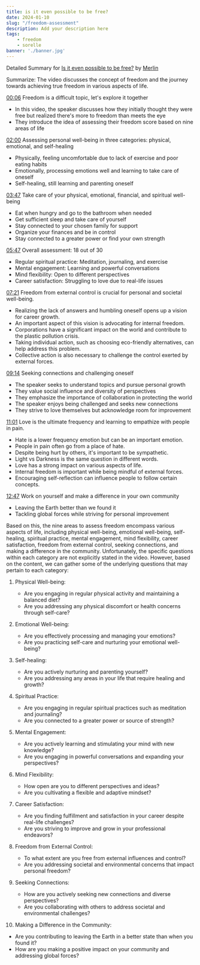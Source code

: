 ```yaml
---
title: is it even possible to be free?
date: 2024-01-10
slug: "/freedom-assessment"
description: Add your description here
tags:
    - freedom
    - sorelle
banner: './banner.jpg'
---
```


Detailed Summary for [Is it even possible to be free?](https://www.youtube.com/watch?v=SlU8h8Hdz_c) by [Merlin](https://merlin.foyer.work/)

Summarize: The video discusses the concept of freedom and the journey towards achieving true freedom in various aspects of life. 

[00:06](https://www.youtube.com/watch?v=SlU8h8Hdz_c&t=6) Freedom is a difficult topic, let's explore it together
- In this video, the speaker discusses how they initially thought they were free but realized there's more to freedom than meets the eye
- They introduce the idea of assessing their freedom score based on nine areas of life

[02:00](https://www.youtube.com/watch?v=SlU8h8Hdz_c&t=120) Assessing personal well-being in three categories: physical, emotional, and self-healing
- Physically, feeling uncomfortable due to lack of exercise and poor eating habits
- Emotionally, processing emotions well and learning to take care of oneself
- Self-healing, still learning and parenting oneself

[03:47](https://www.youtube.com/watch?v=SlU8h8Hdz_c&t=227) Take care of your physical, emotional, financial, and spiritual well-being
- Eat when hungry and go to the bathroom when needed
- Get sufficient sleep and take care of yourself
- Stay connected to your chosen family for support
- Organize your finances and be in control
- Stay connected to a greater power or find your own strength

[05:47](https://www.youtube.com/watch?v=SlU8h8Hdz_c&t=347) Overall assessment: 18 out of 30
- Regular spiritual practice: Meditation, journaling, and exercise
- Mental engagement: Learning and powerful conversations
- Mind flexibility: Open to different perspectives
- Career satisfaction: Struggling to love due to real-life issues

[07:21](https://www.youtube.com/watch?v=SlU8h8Hdz_c&t=441) Freedom from external control is crucial for personal and societal well-being.
- Realizing the lack of answers and humbling oneself opens up a vision for career growth.
- An important aspect of this vision is advocating for internal freedom.
- Corporations have a significant impact on the world and contribute to the plastic pollution crisis.
- Taking individual action, such as choosing eco-friendly alternatives, can help address this problem.
- Collective action is also necessary to challenge the control exerted by external forces.

[09:14](https://www.youtube.com/watch?v=SlU8h8Hdz_c&t=554) Seeking connections and challenging oneself
- The speaker seeks to understand topics and pursue personal growth
- They value social influence and diversity of perspectives
- They emphasize the importance of collaboration in protecting the world
- The speaker enjoys being challenged and seeks new connections
- They strive to love themselves but acknowledge room for improvement

[11:01](https://www.youtube.com/watch?v=SlU8h8Hdz_c&t=661) Love is the ultimate frequency and learning to empathize with people in pain.
- Hate is a lower frequency emotion but can be an important emotion.
- People in pain often go from a place of hate.
- Despite being hurt by others, it's important to be sympathetic.
- Light vs Darkness is the same question in different words.
- Love has a strong impact on various aspects of life.
- Internal freedom is important while being mindful of external forces.
- Encouraging self-reflection can influence people to follow certain concepts.

[12:47](https://www.youtube.com/watch?v=SlU8h8Hdz_c&t=767) Work on yourself and make a difference in your own community
- Leaving the Earth better than we found it
- Tackling global forces while striving for personal improvement

Based on this, the nine areas to assess freedom encompass various aspects of life, including physical well-being, emotional well-being, self-healing, spiritual practice, mental engagement, mind flexibility, career satisfaction, freedom from external control, seeking connections, and making a difference in the community. Unfortunately, the specific questions within each category are not explicitly stated in the video. However, based on the content, we can gather some of the underlying questions that may pertain to each category:

1. Physical Well-being:
   - Are you engaging in regular physical activity and maintaining a balanced diet?
   - Are you addressing any physical discomfort or health concerns through self-care?

2. Emotional Well-being:
   - Are you effectively processing and managing your emotions?
   - Are you practicing self-care and nurturing your emotional well-being?

3. Self-healing:
   - Are you actively nurturing and parenting yourself?
   - Are you addressing any areas in your life that require healing and growth?

4. Spiritual Practice:
   - Are you engaging in regular spiritual practices such as meditation and journaling?
   - Are you connected to a greater power or source of strength?

5. Mental Engagement:
   - Are you actively learning and stimulating your mind with new knowledge?
   - Are you engaging in powerful conversations and expanding your perspectives?

6. Mind Flexibility:
   - How open are you to different perspectives and ideas?
   - Are you cultivating a flexible and adaptive mindset?

7. Career Satisfaction:
   - Are you finding fulfillment and satisfaction in your career despite real-life challenges?
   - Are you striving to improve and grow in your professional endeavors?

8. Freedom from External Control:
   - To what extent are you free from external influences and control?
   - Are you addressing societal and environmental concerns that impact personal freedom?

9. Seeking Connections:
   - How are you actively seeking new connections and diverse perspectives?
   - Are you collaborating with others to address societal and environmental challenges?

10. Making a Difference in the Community:
   - Are you contributing to leaving the Earth in a better state than when you found it?
   - How are you making a positive impact on your community and addressing global forces?


